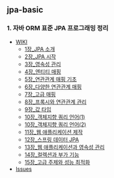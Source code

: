 ## jpa-basic

### 1. 자바 ORM 표준 JPA 프로그래밍 정리
- [WIKI](https://github.com/ksw6169/jpa-basic/wiki)
  - [1장_JPA 소개](https://github.com/ksw6169/jpa-basic/wiki/1%EC%9E%A5_JPA-%EC%86%8C%EA%B0%9C)
  - [2장_JPA 시작](https://github.com/ksw6169/jpa-basic/wiki/2%EC%9E%A5_JPA-%EC%8B%9C%EC%9E%91)
  - [3장_영속성 관리](https://github.com/ksw6169/jpa-basic/wiki/3%EC%9E%A5_%EC%98%81%EC%86%8D%EC%84%B1-%EA%B4%80%EB%A6%AC)
  - [4장_엔티티 매핑](https://github.com/ksw6169/jpa-basic/wiki/4%EC%9E%A5_%EC%97%94%ED%8B%B0%ED%8B%B0-%EB%A7%A4%ED%95%91)
  - [5장_연관관계 매핑 기초](https://github.com/ksw6169/jpa-basic/wiki/5%EC%9E%A5_%EC%97%B0%EA%B4%80%EA%B4%80%EA%B3%84-%EB%A7%A4%ED%95%91-%EA%B8%B0%EC%B4%88)
  - [6장_다양한 연관관계 매핑](https://github.com/ksw6169/jpa-basic/wiki/6%EC%9E%A5_%EB%8B%A4%EC%96%91%ED%95%9C-%EC%97%B0%EA%B4%80%EA%B4%80%EA%B3%84-%EB%A7%A4%ED%95%91)
  - [7장_고급 매핑](https://github.com/ksw6169/jpa-basic/wiki/7%EC%9E%A5_%EA%B3%A0%EA%B8%89-%EB%A7%A4%ED%95%91)
  - [8장_프록시와 연관관계 관리](https://github.com/ksw6169/jpa-basic/wiki/8%EC%9E%A5_%ED%94%84%EB%A1%9D%EC%8B%9C%EC%99%80-%EC%97%B0%EA%B4%80%EA%B4%80%EA%B3%84-%EA%B4%80%EB%A6%AC)
  - [9장_값 타입](https://github.com/ksw6169/jpa-basic/wiki/9%EC%9E%A5_%EA%B0%92-%ED%83%80%EC%9E%85)
  - [10장_객체지향 쿼리 언어(1)](https://github.com/ksw6169/jpa-basic/wiki/10%EC%9E%A5_%EA%B0%9D%EC%B2%B4%EC%A7%80%ED%96%A5-%EC%BF%BC%EB%A6%AC-%EC%96%B8%EC%96%B4(1))
  - [10장_객체지향 쿼리 언어(2)](https://github.com/ksw6169/jpa-basic/wiki/10%EC%9E%A5_%EA%B0%9D%EC%B2%B4%EC%A7%80%ED%96%A5-%EC%BF%BC%EB%A6%AC-%EC%96%B8%EC%96%B4(2))
  - [11장_웹 애플리케이션 제작](https://github.com/ksw6169/jpa-basic/wiki/11%EC%9E%A5_%EC%9B%B9-%EC%95%A0%ED%94%8C%EB%A6%AC%EC%BC%80%EC%9D%B4%EC%85%98-%EC%A0%9C%EC%9E%91)
  - [12장_스프링 데이터 JPA](https://github.com/ksw6169/jpa-basic/wiki/12%EC%9E%A5_%EC%8A%A4%ED%94%84%EB%A7%81-%EB%8D%B0%EC%9D%B4%ED%84%B0-JPA)
  - [13장_웹 애플리케이션과 영속성 관리](https://github.com/ksw6169/jpa-basic/wiki/13%EC%9E%A5_%EC%9B%B9-%EC%95%A0%ED%94%8C%EB%A6%AC%EC%BC%80%EC%9D%B4%EC%85%98%EA%B3%BC-%EC%98%81%EC%86%8D%EC%84%B1-%EA%B4%80%EB%A6%AC)
  - [14장_컬렉션과 부가 기능](https://github.com/ksw6169/jpa-basic/wiki/14%EC%9E%A5_%EC%BB%AC%EB%A0%89%EC%85%98%EA%B3%BC-%EB%B6%80%EA%B0%80-%EA%B8%B0%EB%8A%A5)
  - [15장_고급 주제와 성능 최적화](https://github.com/ksw6169/jpa-basic/wiki/15%EC%9E%A5_%EA%B3%A0%EA%B8%89-%EC%A3%BC%EC%A0%9C%EC%99%80-%EC%84%B1%EB%8A%A5-%EC%B5%9C%EC%A0%81%ED%99%94)
- [Issues](https://github.com/ksw6169/jpa-basic/issues)
